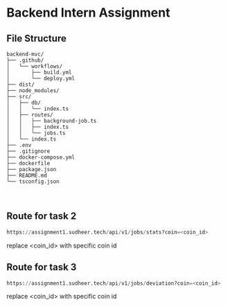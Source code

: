 # Backend Intern Assignment

## File Structure
<!-- <details> -->
  <!-- <summary>Click to expand file structure</summary> -->

  ```plaintext
  backend-mvc/
  ├── .github/
  │   └── workflows/
  │       ├── build.yml
  │       └── deploy.yml
  ├── dist/
  ├── node_modules/
  ├── src/
  │   ├── db/
  │   │   └── index.ts
  │   ├── routes/
  │   │   ├── background-job.ts
  │   │   ├── index.ts
  │   │   └── jobs.ts
  │   └── index.ts
  ├── .env
  ├── .gitignore
  ├── docker-compose.yml
  ├── dockerfile
  ├── package.json
  ├── README.md
  └── tsconfig.json
 ```
 <br>
 
## Route for task 2
```python
https://assignment1.sudheer.tech/api/v1/jobs/stats?coin=<coin_id>
```
replace <coin_id> with specific coin id

## Route for task 3
```python
https://assignment1.sudheer.tech/api/v1/jobs/deviation?coin=<coin_id>
```
replace <coin_id> with specific coin id
